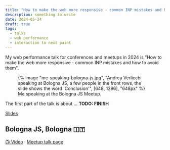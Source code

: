 ```yaml
---
title: "How to make the web more responsive - common INP mistakes and how to avoid them"
description: something to write
date: 2024-05-24
draft: true
tags:
  - talks
  - web performance
  - interaction to next paint
---
```


My web performance talk for conferences and meetups in 2024 is "How to make the web more responsive - common INP mistakes and how to avoid them".

<figure>
	{% image "me-speaking-bologna-js.jpg", "Andrea Verlicchi speaking at Bologna JS, a few people in the front rows, the slide shows the word 'Conclusion'", [648, 1296], "648px" %}
  <figcaption>Me speaking at the Bologna JS Meetup.</figcaption>
</figure>

The first part of the talk is about ... **TODO: FINISH**

[Slides](./pdf/lets-make-web-more-responsive-bologna-js-2024-05-22.pdf)

## Bologna JS, Bologna 🇮🇹

[📺 Video](https://youtube.com/live/ibZ1y3LxKKg?feature=share) &middot; [Meetup talk page](https://www.meetup.com/bologna-js-meetup/events/300919249/)